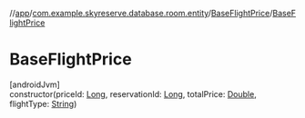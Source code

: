 //[app](../../../index.md)/[com.example.skyreserve.database.room.entity](../index.md)/[BaseFlightPrice](index.md)/[BaseFlightPrice](-base-flight-price.md)

# BaseFlightPrice

[androidJvm]\
constructor(priceId: [Long](https://kotlinlang.org/api/latest/jvm/stdlib/kotlin/-long/index.html), reservationId: [Long](https://kotlinlang.org/api/latest/jvm/stdlib/kotlin/-long/index.html), totalPrice: [Double](https://kotlinlang.org/api/latest/jvm/stdlib/kotlin/-double/index.html), flightType: [String](https://kotlinlang.org/api/latest/jvm/stdlib/kotlin/-string/index.html))
